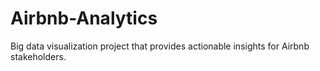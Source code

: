 # Airbnb-Analytics

Big data visualization project that provides actionable insights for Airbnb stakeholders.
